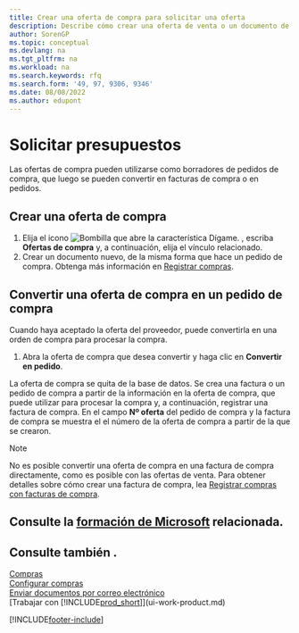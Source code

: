 ```yaml
---
title: Crear una oferta de compra para solicitar una oferta
description: Describe cómo crear una oferta de venta o un documento de solicitud de oferta (RFQ) para registrar la oferta a un cliente para vender productos con determinadas condiciones.
author: SorenGP
ms.topic: conceptual
ms.devlang: na
ms.tgt_pltfrm: na
ms.workload: na
ms.search.keywords: rfq
ms.search.form: '49, 97, 9306, 9346'
ms.date: 08/08/2022
ms.author: edupont
---
```

# <a name="request-quotes"></a><a name="request-quotes"></a>Solicitar presupuestos

Las ofertas de compra pueden utilizarse como borradores de pedidos de compra, que luego se pueden convertir en facturas de compra o en pedidos.

## <a name="create-a-purchase-quote"></a><a name="create-a-purchase-quote"></a>Crear una oferta de compra

1. Elija el icono ![Bombilla que abre la característica Dígame.](media/ui-search/search_small.png "Dígame qué desea hacer") , escriba **Ofertas de compra** y, a continuación, elija el vínculo relacionado.
2. Crear un documento nuevo, de la misma forma que hace un pedido de compra. Obtenga más información en [Registrar compras](purchasing-how-record-purchases.md).

## <a name="convert-a-purchase-quote-to-a-purchase-order"></a><a name="convert-a-purchase-quote-to-a-purchase-order"></a>Convertir una oferta de compra en un pedido de compra

Cuando haya aceptado la oferta del proveedor, puede convertirla en una orden de compra para procesar la compra.

1. Abra la oferta de compra que desea convertir y haga clic en **Convertir en pedido**.

La oferta de compra se quita de la base de datos. Se crea una factura o un pedido de compra a partir de la información en la oferta de compra, que puede utilizar para procesar la compra y, a continuación, registrar una factura de compra. En el campo **Nº oferta** del pedido de compra y la factura de compra se muestra el el número de la oferta de compra a partir de la que se crearon.

> [!NOTE]
> No es posible convertir una oferta de compra en una factura de compra directamente, como es posible con las ofertas de venta. Para obtener detalles sobre cómo crear una factura de compra, lea [Registrar compras con facturas de compra](purchasing-how-record-purchases.md).

## <a name="see-related-microsoft-training"></a><a name="see-related-microsoft-training"></a>Consulte la [formación de Microsoft](/training/modules/create-purchase-documents-dynamics-365-business-central/) relacionada.

## <a name="see-also"></a><a name="see-also"></a>Consulte también .

[Compras](purchasing-manage-purchasing.md)  
[Configurar compras](purchasing-setup-purchasing.md)  
[Enviar documentos por correo electrónico](ui-how-send-documents-email.md)  
[Trabajar con [!INCLUDE[prod_short](includes/prod_short.md)]](ui-work-product.md)  

[!INCLUDE[footer-include](includes/footer-banner.md)]
